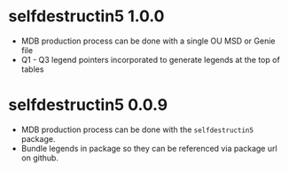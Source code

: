 # selfdestructin5 1.0.0
* MDB production process can be done with a single OU MSD or Genie file
* Q1 - Q3 legend pointers incorporated to generate legends at the top of tables

# selfdestructin5 0.0.9

* MDB production process can be done with the `selfdestructin5` package.
* Bundle legends in package so they can be referenced via package url on github.